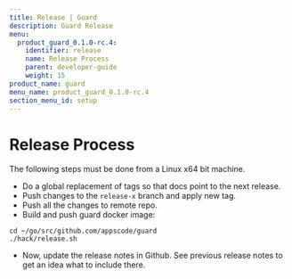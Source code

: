 ```yaml
---
title: Release | Guard
description: Guard Release
menu:
  product_guard_0.1.0-rc.4:
    identifier: release
    name: Release Process
    parent: developer-guide
    weight: 15
product_name: guard
menu_name: product_guard_0.1.0-rc.4
section_menu_id: setup
---
```


# Release Process

The following steps must be done from a Linux x64 bit machine.

- Do a global replacement of tags so that docs point to the next release.
- Push changes to the `release-x` branch and apply new tag.
- Push all the changes to remote repo.
- Build and push guard docker image:

```console
cd ~/go/src/github.com/appscode/guard
./hack/release.sh
```

- Now, update the release notes in Github. See previous release notes to get an idea what to include there.
